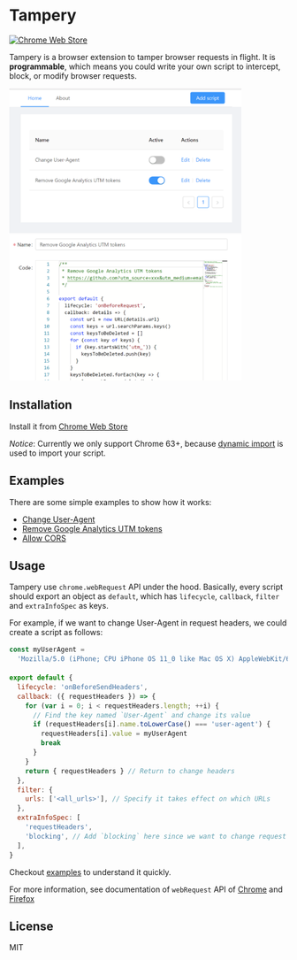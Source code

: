 # Tampery

[![Chrome Web Store](https://img.shields.io/chrome-web-store/v/bipnikifgdamlhpdkkmoaiokbgfkeapl.svg)](https://chrome.google.com/webstore/detail/tampery/bipnikifgdamlhpdkkmoaiokbgfkeapl)

Tampery is a browser extension to tamper browser requests in flight. It is **programmable**, which means you could write your own script to intercept, block, or modify browser requests.

<img src="assets/dashboard.png" width="420"> <img src="assets/edit.png" width="420">

## Installation

Install it from [Chrome Web Store](https://chrome.google.com/webstore/detail/tampery/bipnikifgdamlhpdkkmoaiokbgfkeapl)

_Notice_: Currently we only support Chrome 63+, because [dynamic import](https://developers.google.com/web/updates/2017/11/dynamic-import) is used to import your script.

## Examples

There are some simple examples to show how it works:

- [Change User-Agent](src/examples/change-user-agent.js)
- [Remove Google Analytics UTM tokens](src/examples/remove-google-analytics-utm-tokens.js)
- [Allow CORS](src/examples/allow-cors.js)

## Usage

Tampery use `chrome.webRequest` API under the hood. Basically, every script should export an object as `default`, which has `lifecycle`, `callback`, `filter` and `extraInfoSpec` as keys.

For example, if we want to change User-Agent in request headers, we could create a script as follows:

```js
const myUserAgent =
  'Mozilla/5.0 (iPhone; CPU iPhone OS 11_0 like Mac OS X) AppleWebKit/604.1.38 (KHTML, like Gecko) Version/11.0 Mobile/15A372 Safari/604.1'

export default {
  lifecycle: 'onBeforeSendHeaders',
  callback: ({ requestHeaders }) => {
    for (var i = 0; i < requestHeaders.length; ++i) {
      // Find the key named `User-Agent` and change its value
      if (requestHeaders[i].name.toLowerCase() === 'user-agent') {
        requestHeaders[i].value = myUserAgent
        break
      }
    }
    return { requestHeaders } // Return to change headers
  },
  filter: {
    urls: ['<all_urls>'], // Specify it takes effect on which URLs
  },
  extraInfoSpec: [
    'requestHeaders',
    'blocking', // Add `blocking` here since we want to change request headers
  ],
}
```

Checkout [examples](#examples) to understand it quickly.

For more information, see documentation of `webRequest` API of [Chrome](https://developer.chrome.com/extensions/webRequest) and [Firefox](https://developer.mozilla.org/en-US/Add-ons/WebExtensions/API/webRequest)

## License

MIT
